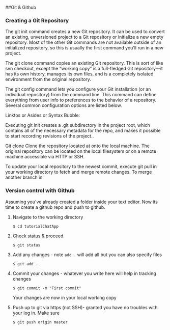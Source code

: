 ##Git & Github

<h3 id = "1">Creating a Git Repository</h3>

The git init command creates a new Git repository. It can be used to convert an existing, unversioned project to a Git repository or initialize a new empty repository. Most of the other Git commands are not available outside of an initialized repository, so this is usually the first command you’ll run in a new project.

The git clone command copies an existing Git repository. This is sort of like svn checkout, except the “working copy” is a full-fledged Git repository—it has its own history, manages its own files, and is a completely isolated environment from the original repository.

The git config command lets you configure your Git installation (or an individual repository) from the command line. This command can define everything from user info to preferences to the behavior of a repository. Several common configuration options are listed below. 

Linktos or Asides or Syntax Bubble:

Executing git init creates a .git subdirectory in the project root, which contains all of the necessary metadata for the repo, and makes it possible to start recording revisions of the project.. 

Git clone <repo>
Clone the repository located at <repo> onto the local machine. The original repository can be located on the local filesystem or on a remote machine accessible via HTTP or SSH.

To update your local repository to the newest commit, execute git pull in your working directory to fetch and merge remote changes. To merge another branch in


### Version control with Github

Assuming you've already created a folder inside your text editor. Now its time to create a github repo and push to github. 

1. Navigate to the working directory 

	```
	$ cd tutorialChatApp
	```
2. Check status & proceed

	```
	$ git status
	```

3. Add any changes - note `add .` will add all but you can also specify files

	```
	$ git add .
	```
4. Commit your changes - whatever you write here will help in tracking changes

	```
	$ git commit -m "First commit"

	```
	Your changes are now in your local working copy

5. Push up to git via https (not SSH)- granted you have no troubles with your log in. Make sure 

	```
	$ git push origin master

	```
